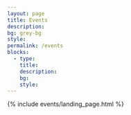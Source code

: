 ```yaml
---
layout: page
title: Events
description:
bg: grey-bg
style:
permalink: /events
blocks:
  - type: 
    title: 
    description:
    bg: 
    style:
---
```


{% include events/landing_page.html %}
